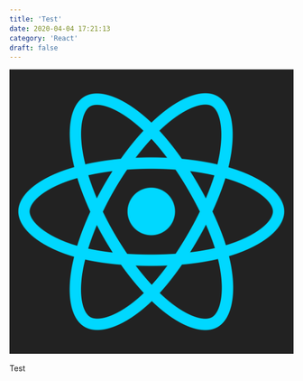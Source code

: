 ```yaml
---
title: 'Test'
date: 2020-04-04 17:21:13
category: 'React'
draft: false
---
```


![](../../assets/react.svg)

Test